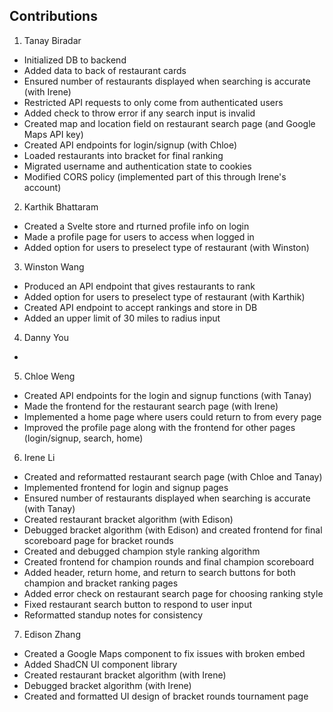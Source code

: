 ## Contributions
1. Tanay Biradar
- Initialized DB to backend
- Added data to back of restaurant cards
- Ensured number of restaurants displayed when searching is accurate (with Irene)
- Restricted API requests to only come from authenticated users
- Added check to throw error if any search input is invalid
- Created map and location field on restaurant search page (and Google Maps API key)
- Created API endpoints for login/signup (with Chloe)
- Loaded restaurants into bracket for final ranking
- Migrated username and authentication state to cookies
- Modified CORS policy (implemented part of this through Irene's account)
  
2. Karthik Bhattaram
- Created a Svelte store and rturned profile info on login
- Made a profile page for users to access when logged in
- Added option for users to preselect type of restaurant (with Winston)
  
3. Winston Wang
- Produced an API endpoint that gives restaurants to rank
- Added option for users to preselect type of restaurant (with Karthik)
- Created API endpoint to accept rankings and store in DB
- Added an upper limit of 30 miles to radius input
  
4. Danny You
- 

5. Chloe Weng
- Created API endpoints for the login and signup functions (with Tanay)
- Made the frontend for the restaurant search page (with Irene)
- Implemented a home page where users could return to from every page
- Improved the profile page along with the frontend for other pages (login/signup, search, home)

6. Irene Li
- Created and reformatted restaurant search page (with Chloe and Tanay)
- Implemented frontend for login and signup pages
- Ensured number of restaurants displayed when searching is accurate (with Tanay)
- Created restaurant bracket algorithm (with Edison)
- Debugged bracket algorithm (with Edison) and created frontend for final scoreboard page for bracket rounds
- Created and debugged champion style ranking algorithm
- Created frontend for champion rounds and final champion scoreboard
- Added header, return home, and return to search buttons for both champion and bracket ranking pages
- Added error check on restaurant search page for choosing ranking style
- Fixed restaurant search button to respond to user input
- Reformatted standup notes for consistency

7. Edison Zhang
- Created a Google Maps component to fix issues with broken embed
- Added ShadCN UI component library
- Created restaurant bracket algorithm (with Irene)
- Debugged bracket algorithm (with Irene)
- Created and formatted UI design of bracket rounds tournament page

